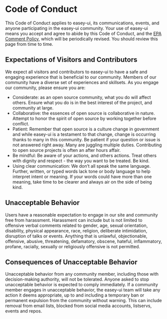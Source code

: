 # Code of Conduct
This Code of Conduct applies to easey-ui, its communications, events, and anyone participating in the easey-ui community. Your use of easey-ui means you accept and agree to abide by this Code of Conduct, and the [EPA Comment Policy,](https://www.epa.gov/web-policies-and-procedures/epa-comment-policy#:~:text=In%20posting%20his%20or%20her,and%20free%2Dof%2Dcharge.) which will be periodically revised. You should review this page from time to time.

## Expectations of Visitors and Contributors
We expect all visitors and contributors to easey-ui to have a safe and engaging experience that is beneficial to our community. Members of our community have a diverse set of experiences and skillsets. As you engage our community, please ensure you are:
- Considerate: as an open source community, what you do will affect others. Ensure what you do is in the best interest of the project, and community at large.
- Collaborative: the essences of open source is collaborative in nature. Attempt to honor the spirit of open source by working together before conflict.
- Patient: Remember that open source is a culture change in government and while easey-ui is a testament to that change, change is occurring thanks to many in this community. Be patient if your question or issue is not answered right away. Many are juggling multiple duties. Contributing to open source projects is often an after hours affair.
- Be mindful: Be aware of your actions, and others actions. Treat others with dignity and respect - the way you want to be treated. Be kind.
- Using clear communication: We don’t all speak the same language. Further, written, or typed words lack tone or body language to help interpret intent or meaning. If your words could have more than one meaning, take time to be clearer and always air on the side of being kind.

## Unacceptable Behavior
Users have a reasonable expectation to engage in our site and community free from harassment. Harassment can include but is not limited to offensive verbal comments related to gender, age, sexual orientation, disability, physical appearance, race, religion, deliberate intimidation, disruption of talks or events. 
Anything that is unlawful, objectionable, offensive, abusive, threatening, defamatory, obscene, hateful, inflammatory, profane, racially, sexually or religiously offensive is not permitted.

## Consequences of Unacceptable Behavior
Unacceptable behavior from any community member, including those with decision-making authority, will not be tolerated. Anyone asked to stop unacceptable behavior is expected to comply immediately. If a community member engages in unacceptable behavior, the easey-ui team will take any action it deems appropriate, up to and including a temporary ban or permanent expulsion from the community without warning. This can include removal from email lists, blocked from social media accounts, listservs, events and repos.


